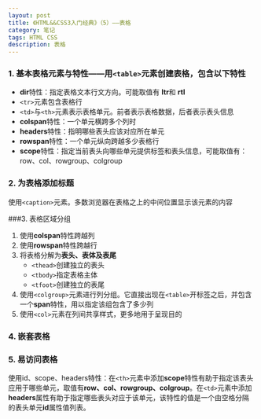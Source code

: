 ```yaml
---
layout: post
title: 《HTML&&CSS3入门经典》（5）——表格
category: 笔记
tags: HTML CSS
description: 表格
---
```



### 1. 基本表格元素与特性——用`<table>`元素创建表格，包含以下特性
- **dir**特性：指定表格文本行文方向。可能取值有 **ltr**和 **rtl**
- `<tr>`元素包含表格行
- `<td>`与`<th>`元素表示表格单元。前者表示表格数据，后者表示表头信息
- **colspan**特性：一个单元横跨多个列时
- **headers**特性：指明哪些表头应该对应所在单元
- **rowspan**特性：一个单元纵向跨越多少表格行
- **scope**特性：指定当前表头向哪些单元提供标签和表头信息，可能取值有：row、col、rowgroup、colgroup

### 2. 为表格添加标题  
使用`<caption>`元素。多数浏览器在表格之上的中间位置显示该元素的内容

###3. 表格区域分组
1. 使用**colspan**特性跨越列
2. 使用**rowspan**特性跨越行
3. 将表格分解为**表头、表体及表尾**
	- `<thead>`创建独立的表头
	- `<tbody>`指定表格主体
	- `<tfoot>`创建独立的表尾
4. 使用`<colgroup>`元素进行列分组。它直接出现在`<table>`开标签之后，并包含一个**span**特性，用以指定该组包含了多少列
5. 使用`<col>`元素在列间共享样式，更多地用于呈现目的

### 4. 嵌套表格

### 5. 易访问表格  
使用id、scope、headers特性：在`<th>`元素中添加**scope**特性有助于指定该表头应用于哪些单元，取值有**row、col、rowgroup、colgroup**。在`<td>`元素中添加 **headers**属性有助于指定哪些表头对应于该单元，该特性的值是一个由空格分隔的表头单元**id**属性值列表。
